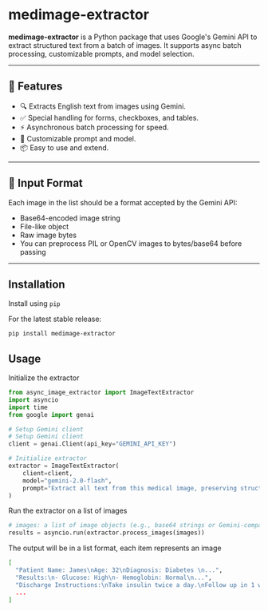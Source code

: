 # medimage-extractor

**medimage-extractor** is a Python package that uses Google's Gemini API to extract structured text from a batch of images. It supports async batch processing, customizable prompts, and model selection.

---

## 🚀 Features

- 🔍 Extracts English text from images using Gemini.
- ✅ Special handling for forms, checkboxes, and tables.
- ⚡ Asynchronous batch processing for speed.
- 🧠 Customizable prompt and model.
- 📦 Easy to use and extend.

---
## 🧾 Input Format
Each image in the list should be a format accepted by the Gemini API:

- Base64-encoded image string
- File-like object
- Raw image bytes
- You can preprocess PIL or OpenCV images to bytes/base64 before passing


---

##  Installation

Install using `pip`

For the latest stable release:

```bash
pip install medimage-extractor
```

## Usage

Initialize the extractor

``` python
from async_image_extractor import ImageTextExtractor
import asyncio
import time
from google import genai

# Setup Gemini client
# Setup Gemini client
client = genai.Client(api_key="GEMINI_API_KEY")

# Initialize extractor
extractor = ImageTextExtractor(
    client=client,
    model="gemini-2.0-flash",
    prompt="Extract all text from this medical image, preserving structure."
)

```

Run the extractor on a list of images

``` python
# images: a list of image objects (e.g., base64 strings or Gemini-compatible input)
results = asyncio.run(extractor.process_images(images))
```

The output will be in a list format, each item represents an image

``` bash
[
  "Patient Name: James\nAge: 32\nDiagnosis: Diabetes \n...",
  "Results:\n- Glucose: High\n- Hemoglobin: Normal\n...",
  "Discharge Instructions:\nTake insulin twice a day.\nFollow up in 1 week.\n...",
  ...
]
```